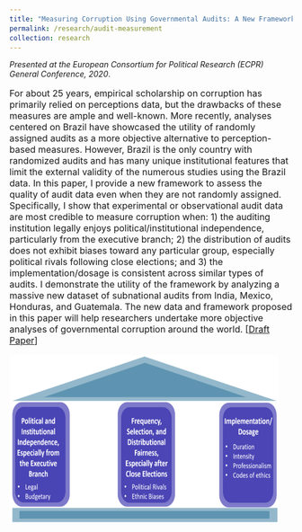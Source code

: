 ```yaml
---
title: "Measuring Corruption Using Governmental Audits: A New Framework and Dataset"
permalink: /research/audit-measurement
collection: research
---
```


<style>
.thumbnaildiss2 {
    background-color: black;
    height: 300px;
    display: inline-block; 
    background-size: cover; 
    background-position: center center;
    background-repeat: no-repeat;
}
</style>

*Presented at the European Consortium for Political Research (ECPR) General Conference, 2020*.

<p style="font-size: 12pt; width: 100%; text-align: left;">For about 25 years, empirical scholarship on corruption has primarily relied on perceptions data, but the drawbacks of these measures are ample and well-known. More recently, analyses centered on Brazil have showcased the utility of randomly assigned audits as a more objective alternative to perception-based measures. However, Brazil is the only country with randomized audits and has many unique institutional features that limit the external validity of the numerous studies using the Brazil data. In this paper, I provide a new framework to assess the quality of audit data even when they are not randomly assigned. Specifically, I show that experimental or observational audit data are most credible to measure corruption when: 1) the auditing institution legally enjoys political/institutional independence, particularly from the executive branch; 2) the distribution of audits does not exhibit biases toward any particular group, especially political rivals following close elections; and 3) the implementation/dosage is consistent across similar types of audits. I demonstrate the utility of the framework by analyzing a massive new dataset of subnational audits from India, Mexico, Honduras, and Guatemala. The new data and framework proposed in this paper will help researchers undertake more objective analyses of governmental corruption around the world. [<a href="https://mikedenly.com/files/audit-measurement.pdf">Draft Paper</a>]</p>

<p style="font-size: 12pt; width: 100%; text-align: left;"><img src="/images/new_pillars.png" class="thumbnaildiss2" style="width: 95%;"></p>